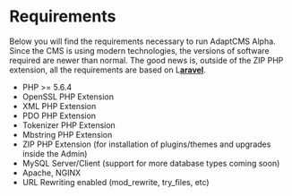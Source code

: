 # Requirements

Below you will find the requirements necessary to run AdaptCMS Alpha. Since the CMS is using modern technologies, the versions of software required are newer than normal. The good news is, outside of the ZIP PHP extension, all the requirements are based on L[**aravel**](https://laravel.com/docs/5.4#server-requirements).

* PHP &gt;= 5.6.4
* OpenSSL PHP Extension
* XML PHP Extension
* PDO PHP Extension
* Tokenizer PHP Extension
* Mbstring PHP Extension
* ZIP PHP Extension \(for installation of plugins/themes and upgrades inside the Admin\)
* MySQL Server/Client \(support for more database types coming soon\)
* Apache, NGINX
* URL Rewriting enabled \(mod\_rewrite, try\_files, etc\)

